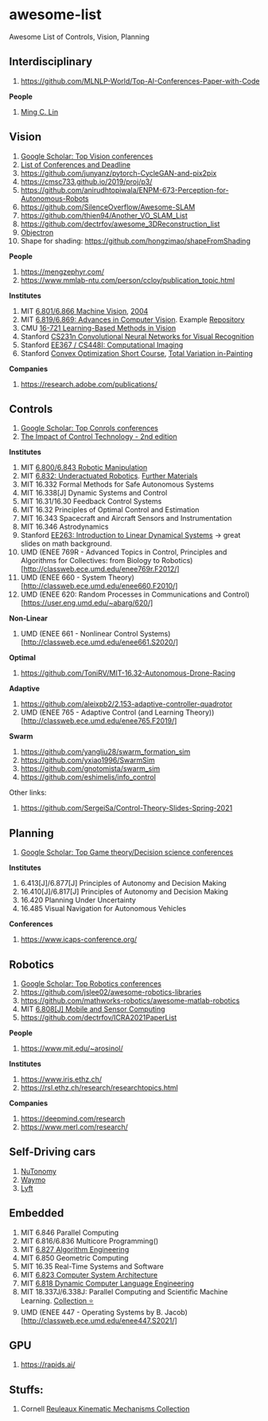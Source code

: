 # awesome-list
Awesome List of Controls, Vision, Planning

## Interdisciplinary
1. https://github.com/MLNLP-World/Top-AI-Conferences-Paper-with-Code

**People**
1. [Ming C. Lin](http://www.cs.umd.edu/~lin/)

## Vision
1. [Google Scholar: Top Vision conferences](https://scholar.google.com/citations?view_op=top_venues&hl=en&vq=eng_computervisionpatternrecognition)
2. [List of Conferences and Deadline](https://vision.ai.illinois.edu/links/)
3. https://github.com/junyanz/pytorch-CycleGAN-and-pix2pix
4. https://cmsc733.github.io/2019/proj/p3/
5. https://github.com/anirudhtopiwala/ENPM-673-Perception-for-Autonomous-Robots
6. https://github.com/SilenceOverflow/Awesome-SLAM
7. https://github.com/thien94/Another_VO_SLAM_List
8. https://github.com/dectrfov/awesome_3DReconstruction_list
9. [Objectron](https://github.com/google-research-datasets/Objectron)
10. Shape for shading: https://github.com/hongzimao/shapeFromShading

**People**
1. https://mengzephyr.com/
2. https://www.mmlab-ntu.com/person/ccloy/publication_topic.html

**Institutes**
1. MIT [6.801/6.866 Machine Vision](https://ocw.mit.edu/courses/electrical-engineering-and-computer-science/6-801-machine-vision-fall-2020/), 
[2004](https://ocw.mit.edu/courses/electrical-engineering-and-computer-science/6-801-machine-vision-fall-2004/)
2. MIT [6.819/6.869: Advances in Computer Vision](http://6.869.csail.mit.edu/sp21/). Example [Repository](https://github.com/akselsd/MIT-6.869-Advances-In-Computer-Vision)
3. CMU [16-721 Learning-Based Methods in Vision](http://www.cs.cmu.edu/~efros/courses/LBMV07/)
4. Stanford [CS231n Convolutional Neural Networks for Visual Recognition](https://cs231n.github.io/)
5. Stanford [EE367 / CS448I: Computational Imaging](http://stanford.edu/class/ee367/)
6. Stanford [Convex Optimization Short Course](https://web.stanford.edu/~boyd/papers/cvx_short_course.html), [Total Variation in-Painting](https://nbviewer.org/github/cvxgrp/cvxpy/blob/master/examples/notebooks/WWW/tv_inpainting.ipynb)


**Companies**
1. https://research.adobe.com/publications/


## Controls
1. [Google Scholar: Top Conrols conferences](https://scholar.google.com/citations?view_op=top_venues&hl=en&vq=eng_automationcontroltheory)
2. [The Impact of Control Technology - 2nd edition](http://ieeecss.org/index.php/impact-control-technology-2nd-edition)

**Institutes**
1. MIT [6.800/6.843 Robotic Manipulation](https://manipulation.csail.mit.edu/Fall2021/)
2. MIT [6.832: Underactuated Robotics](http://underactuated.csail.mit.edu/Spring2021/index.html). [Further Materials](http://underactuated.csail.mit.edu/Spring2021/resources.html#further_material)
3. MIT 16.332 Formal Methods for Safe Autonomous Systems
4. MIT 16.338[J] Dynamic Systems and Control
5. MIT 16.31/16.30 Feedback Control Systems
6. MIT 16.32 Principles of Optimal Control and Estimation
7. MIT 16.343 Spacecraft and Aircraft Sensors and Instrumentation
8. MIT 16.346 Astrodynamics
9. Stanford [EE263: Introduction to Linear Dynamical Systems](http://ee263.stanford.edu/lectures.html) -> great slides on math background. 
10. UMD (ENEE 769R - Advanced Topics in Control, Principles and Algorithms for Collectives: from Biology to Robotics)[http://classweb.ece.umd.edu/enee769r.F2012/]
11. UMD (ENEE 660 - System Theory)[http://classweb.ece.umd.edu/enee660.F2010/]
12. UMD (ENEE 620: Random Processes in Communications and Control)[https://user.eng.umd.edu/~abarg/620/]

**Non-Linear**
1. UMD (ENEE 661 - Nonlinear Control Systems)[http://classweb.ece.umd.edu/enee661.S2020/]

**Optimal**
1. https://github.com/ToniRV/MIT-16.32-Autonomous-Drone-Racing

**Adaptive**
1. https://github.com/aleixpb2/2.153-adaptive-controller-quadrotor
2. UMD (ENEE 765 - Adaptive Control (and Learning Theory))[http://classweb.ece.umd.edu/enee765.F2019/]

**Swarm**
1. https://github.com/yangliu28/swarm_formation_sim
2. https://github.com/yxiao1996/SwarmSim
3. https://github.com/gnotomista/swarm_sim
4. https://github.com/eshimelis/info_control

Other links:
1. https://github.com/SergeiSa/Control-Theory-Slides-Spring-2021

## Planning
1. [Google Scholar: Top Game theory/Decision science conferences](https://scholar.google.com/citations?view_op=top_venues&hl=en&vq=eng_gametheorydecisionscience)

**Institutes**
1. 6.413[J]/6.877[J] Principles of Autonomy and Decision Making
2. 16.410[J]/6.817[J] Principles of Autonomy and Decision Making
3. 16.420 Planning Under Uncertainty
4. 16.485 Visual Navigation for Autonomous Vehicles

**Conferences**
1. https://www.icaps-conference.org/


## Robotics
1. [Google Scholar: Top Robotics conferences](https://scholar.google.com/citations?view_op=top_venues&hl=en&vq=eng_robotics)
2. https://github.com/jslee02/awesome-robotics-libraries
3. https://github.com/mathworks-robotics/awesome-matlab-robotics
4. MIT [6.808[J] Mobile and Sensor Computing](https://6808.github.io/)
5. https://github.com/dectrfov/ICRA2021PaperList

**People**
1. https://www.mit.edu/~arosinol/

**Institutes**
1. https://www.iris.ethz.ch/
2. https://rsl.ethz.ch/research/researchtopics.html

**Companies**
1. https://deepmind.com/research
2. https://www.merl.com/research/

## Self-Driving cars
1. [NuTonomy](https://github.com/nutonomy)
2. [Waymo](https://github.com/waymo-research)
3. [Lyft](https://github.com/lyft)

## Embedded
1. MIT 6.846 Parallel Computing
2. MIT 6.816/6.836 Multicore Programming()
3. MIT [6.827 Algorithm Engineering](https://people.csail.mit.edu/jshun/6827-s22/)
4. MIT 6.850 Geometric Computing
5. MIT 16.35 Real-Time Systems and Software
6. MIT [6.823 Computer System Architecture](http://csg.csail.mit.edu/6.823/lecnotes.html)
7. MIT [6.818 Dynamic Computer Language Engineering](http://6.s081.scripts.mit.edu/sp18/schedule.html)
8. MIT 18.337J/6.338J: Parallel Computing and Scientific Machine Learning. [Collection :star:](https://github.com/mitmath/18337)
9. UMD (ENEE 447 - Operating Systems by B. Jacob)[http://classweb.ece.umd.edu/enee447.S2021/]

## GPU
1. https://rapids.ai/


## Stuffs:
1. Cornell [Reuleaux Kinematic Mechanisms Collection](https://digital.library.cornell.edu/collections/kmoddl)

